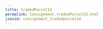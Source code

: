 ```yaml
---
title: tradedParcelId
permalink: Consignment.tradedParcelId.html
jsonid: consignment_tradedparcelid
---
```

